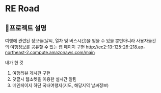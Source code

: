 RE Road
============
🧐프로젝트 설명
---------
여행에 관련된 정보들(날씨, 열차 및 버스시간)을 얻을 수 있을 뿐만아니라 사용자들간의 여행정보를 공유할 수 있는 웹 페이지 구현
http://ec2-13-125-26-218.ap-northeast-2.compute.amazonaws.com/main


내가 한 것
1. 여행리뷰 게시판 구현
2. 댓글시 웹소켓을 이용한 실시간 알림
3. 메인페이지 하단 국내여행지(지도, 해당지역 날씨정보)
